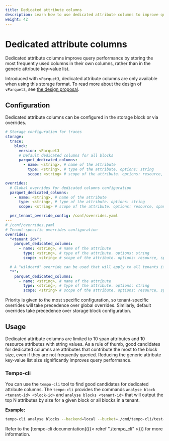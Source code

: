 ```yaml
---
title: Dedicated attribute columns
description: Learn how to use dedicated attribute columns to improve query performance.
weight: 42
---
```


# Dedicated attribute columns

Dedicated attribute columns improve query performance by storing the most frequently used columns in their own columns,
rather than in the generic attribute key-value list.

Introduced with `vParquet3`, dedicated attribute columns are only available when using this storage format.
To read more about the design of `vParquet3`, see [the design proposal](https://github.com/grafana/tempo/blob/main/docs/design-proposals/2023-05%20vParquet3.md).

## Configuration

Dedicated attribute columns can be configured in the storage block or via overrides.

```yaml
# Storage configuration for traces
storage:
  trace:
    block:
      version: vParquet3
      # Default dedicated columns for all blocks
      parquet_dedicated_columns:
        - name: <string>, # name of the attribute
          type: <string>, # type of the attribute. options: string
          scope: <string> # scope of the attribute. options: resource, span

overrides:
  # Global overrides for dedicated columns configuration
  parquet_dedicated_columns:
    - name: <string>, # name of the attribute
      type: <string>, # type of the attribute. options: string
      scope: <string> # scope of the attribute. options: resource, span

  per_tenant_override_config: /conf/overrides.yaml
---
# /conf/overrides.yaml
# Tenant-specific overrides configuration
overrides:
  "<tenant id>":
    parquet_dedicated_columns:
      - name: <string>, # name of the attribute
        type: <string>, # type of the attribute. options: string
        scope: <string> # scope of the attribute. options: resource, span

  # A "wildcard" override can be used that will apply to all tenants if a match is not found.
  "*":
    parquet_dedicated_columns:
      - name: <string>, # name of the attribute
        type: <string>, # type of the attribute. options: string
        scope: <string> # scope of the attribute. options: resource, span
```

Priority is given to the most specific configuration, so tenant-specific overrides will take precedence over global overrides.
Similarly, default overrides take precedence over storage block configuration.

## Usage

Dedicated attribute columns are limited to 10 span attributes and 10 resource attributes with string values.
As a rule of thumb, good candidates for dedicated columns are attributes that contribute the most to the block size, 
even if they are not frequently queried.
Reducing the generic attribute key-value list size significantly improves query performance.

### Tempo-cli

You can use  the `tempo-cli` tool to find good candidates for dedicated attribute columns.
The `tempo-cli` provides the commands `analyse block <tenant-id> <block-id>` and `analyse blocks <tenant-id>` that will output the
top N attributes by size for a given block or all blocks in a tenant.

**Example:**
```bash
tempo-cli analyse blocks --backend=local --bucket=./cmd/tempo-cli/test-data/ single-tenant
```

Refer to the [tempo-cli documentation]({{< relref "./tempo_cli" >}}) for more information.